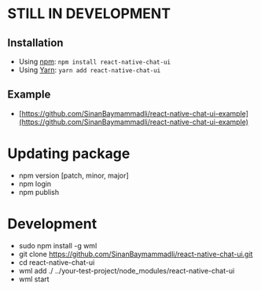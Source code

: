 # STILL IN DEVELOPMENT

## Installation

- Using [npm](https://www.npmjs.com/#getting-started): `npm install react-native-chat-ui`
- Using [Yarn](https://yarnpkg.com/): `yarn add react-native-chat-ui`

## Example

- [https://github.com/SinanBaymammadli/react-native-chat-ui-example](https://github.com/SinanBaymammadli/react-native-chat-ui-example)

# Updating package

- npm version [patch, minor, major]
- npm login
- npm publish

# Development

- sudo npm install -g wml
- git clone https://github.com/SinanBaymammadli/react-native-chat-ui.git
- cd react-native-chat-ui
- wml add ./ ../your-test-project/node_modules/react-native-chat-ui
- wml start
